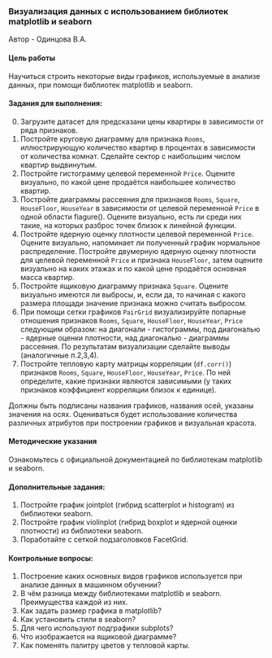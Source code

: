 ### Визуализация данных с использованием библиотек matplotlib и seaborn  

Автор - Одинцова В.А.

#### Цель работы

Научиться строить некоторые виды графиков, используемые в анализе данных, при помощи библиотек matplotlib и seaborn.  

#### Задания для выполнения:

0. Загрузите датасет для предсказани цены квартиры в зависимости от ряда признаков.
1. Постройте круговую диаграмму для признака `Rooms`, иллюстрирующую количество квартир в процентах в зависимости от количества комнат. Сделайте сектор с наибольшим числом квартир выдвинутым.
2. Постройте гистограмму целевой переменной `Price`. Оцените визуально, по какой цене продаётся наибольшее количество квартир. 
3. Постройте диаграммы рассеяния для признаков `Rooms`, `Square`, `HouseFloor`, `HouseYear` в зависимости от целевой переменной `Price` в одной области fiagure(). Оцените визуально, есть ли среди них такие, на которых разброс точек близок к линейной функции.
4. Постройте ядерную оценку плотности целевой переменной `Price`. Оцените визуально, напоминает ли полученный график нормальное распределение. Постройте двумерную ядерную оценку плотности для целевой переменной `Price` и признака `HouseFloor`, затем оцените визуально на каких этажах и по какой цене продаётся основная масса квартир.
5. Постройте ящиковую диаграмму признака `Square`. Оцените визуально имеются ли выбросы, и, если да, то начиная с какого размера площади значение признака можно считать выбросом.
6. При помощи сетки графиков `PairGrid` визуализируйте попарные отношения признаков `Rooms`, `Square`, `HouseFloor`, `HouseYear`, `Price` следующим образом: на диагонали - гистограммы, под диагональю - ядерные оценки плотности, над диагональю - диаграммы рассеяния. По результатам визуализации сделайте выводы (аналогичные п.2,3,4).
7. Постройте тепловую карту матрицы корреляции (`df.corr()`) признаков `Rooms`, `Square`, `HouseFloor`, `HouseYear`, `Price`. По ней определите, какие признаки являются зависимыми (у таких признаков коэффициент корреляции близок к единице).

Должны быть подписаны названия графиков, названия осей, указаны значения на осях. Оцениваться будет использование 
количества различных атрибутов при построении графиков и визуальная красота.

#### Методические указания

Ознакомьтесь с официальной документацией по библиотекам matplotlib и seaborn.

#### Дополнительные задания:

1. Постройте график jointplot (гибрид scatterplot и histogram) из библиотеки seaborn. 
2. Постройте график violinplot (гибрид boxplot и ядерной оценки плотности) из библиотеки seaborn. 
3. Поработайте с сеткой подзаголовков FacetGrid.

#### Контрольные вопросы:

1. Построение каких основных видов графиков используется при анализе данных в машинном обучении?
2. В чём разница между библиотеками matplotlib и seaborn. Преимущества каждой из них.
3. Как задать размер графика в matplotlib?
4. Как установить стили в seaborn?
5. Для чего используют подграфики subplots?
6. Что изображается на ящиковой диаграмме?
7. Как поменять палитру цветов у тепловой карты.
